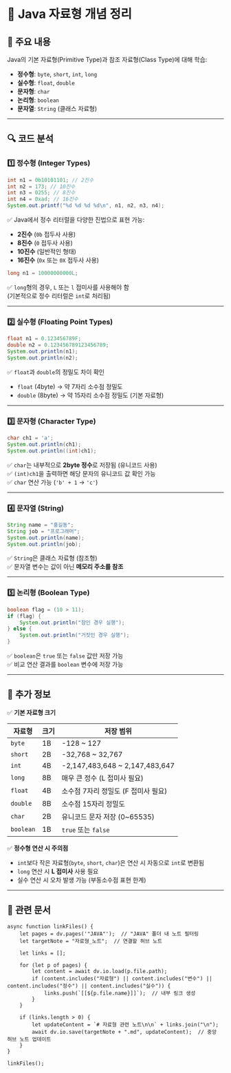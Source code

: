# 📝 Java 자료형 개념 정리

## 📌 주요 내용

Java의 기본 자료형(Primitive Type)과 참조 자료형(Class Type)에 대해 학습:

- **정수형**: `byte`, `short`, `int`, `long`
- **실수형**: `float`, `double`
- **문자형**: `char`
- **논리형**: `boolean`
- **문자열**: `String` (클래스 자료형)

---

## 🔍 코드 분석

### 1️⃣ **정수형 (Integer Types)**

```java
int n1 = 0b10101101; // 2진수
int n2 = 173; // 10진수
int n3 = 0255; // 8진수
int n4 = 0xad; // 16진수
System.out.printf("%d %d %d %d\n", n1, n2, n3, n4);
```

✅ Java에서 정수 리터럴을 다양한 진법으로 표현 가능:

- **2진수** (`0b` 접두사 사용)
- **8진수** (`0` 접두사 사용)
- **10진수** (일반적인 형태)
- **16진수** (`0x` 또는 `0X` 접두사 사용)

```java
long n1 = 10000000000L;
```

✅ `long`형의 경우, `L` 또는 `l` 접미사를 사용해야 함  
(기본적으로 정수 리터럴은 `int`로 처리됨)

---

### 2️⃣ **실수형 (Floating Point Types)**

```java
float n1 = 0.123456789F;
double n2 = 0.123456789123456789;
System.out.println(n1);
System.out.println(n2);
```

✅ `float`과 `double`의 정밀도 차이 확인

- `float` (4byte) → 약 7자리 소수점 정밀도
- `double` (8byte) → 약 15자리 소수점 정밀도 (기본 자료형)

---

### 3️⃣ **문자형 (Character Type)**

```java
char ch1 = 'a';
System.out.println(ch1);
System.out.println((int)ch1);
```

✅ `char`는 내부적으로 **2byte 정수**로 저장됨 (유니코드 사용)  
✅ `(int)ch1`을 출력하면 해당 문자의 유니코드 값 확인 가능  
✅ `char` 연산 가능 (`'b' + 1` → `'c'`)

---

### 4️⃣ **문자열 (String)**

```java
String name = "홍길동";
String job = "프로그래머";
System.out.println(name);
System.out.println(job);
```

✅ `String`은 클래스 자료형 (참조형)  
✅ 문자열 변수는 값이 아닌 **메모리 주소를 참조**

---

### 5️⃣ **논리형 (Boolean Type)**

```java
boolean flag = (10 > 11);
if (flag) {
    System.out.println("참인 경우 실행");
} else {
    System.out.println("거짓인 경우 실행");
}
```

✅ `boolean`은 `true` 또는 `false` 값만 저장 가능  
✅ 비교 연산 결과를 `boolean` 변수에 저장 가능

---

## 🔎 추가 정보

✅ **기본 자료형 크기**

|자료형|크기|저장 범위|
|---|---|---|
|`byte`|1B|-128 ~ 127|
|`short`|2B|-32,768 ~ 32,767|
|`int`|4B|-2,147,483,648 ~ 2,147,483,647|
|`long`|8B|매우 큰 정수 (L 접미사 필요)|
|`float`|4B|소수점 7자리 정밀도 (F 접미사 필요)|
|`double`|8B|소수점 15자리 정밀도|
|`char`|2B|유니코드 문자 저장 (0~65535)|
|`boolean`|1B|`true` 또는 `false`|

✅ **정수형 연산 시 주의점**

- `int`보다 작은 자료형(`byte`, `short`, `char`)은 연산 시 자동으로 `int`로 변환됨
- `long` 연산 시 **L 접미사** 사용 필요
- 실수 연산 시 오차 발생 가능 (부동소수점 표현 한계)

---

## 📌 관련 문서

```dataviewjs
async function linkFiles() {
    let pages = dv.pages('"JAVA"');  // "JAVA" 폴더 내 노트 필터링
    let targetNote = "자료형_노트";  // 연결할 허브 노트

    let links = [];

    for (let p of pages) {
        let content = await dv.io.load(p.file.path); 
        if (content.includes("자료형") || content.includes("변수") || content.includes("정수") || content.includes("실수")) {
            links.push(`[[${p.file.name}]]`);  // 내부 링크 생성
        }
    }

    if (links.length > 0) {
        let updateContent = `# 자료형 관련 노트\n\n` + links.join("\n");  
        await dv.io.save(targetNote + ".md", updateContent);  // 중앙 허브 노트 업데이트
    }
}

linkFiles();

```